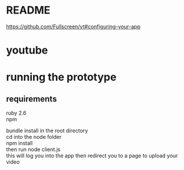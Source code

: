 # README

https://github.com/Fullscreen/yt#configuring-your-app

# youtube

# running the prototype  
## requirements  
ruby 2.6  
npm  

bundle install in the root directory  
cd into the node folder  
npm install  
then run node client.js  
this will log you into the app then redirect you to a page to upload your video  
